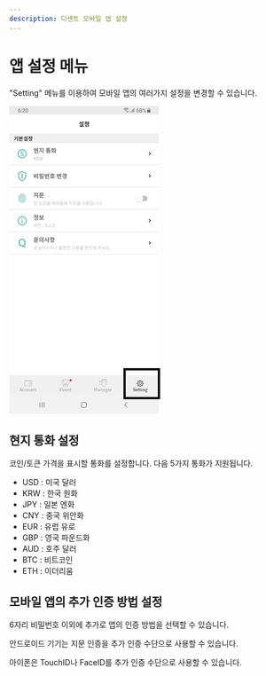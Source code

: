 ```yaml
---
description: 디센트 모바일 앱 설정
---
```


# 앱 설정 메뉴

"Setting" 메뉴를 이용하여 모바일 앱의 여러가지 설정을 변경할 수 있습니다.

<div align="left">

<img src="../../.gitbook/assets/image (6).png" alt="">

</div>

## 현지 통화 설정 <a href="#currency" id="currency"></a>

​코인/토큰 가격을 표시할 통화를 설정합니다. 다음 5가지 통화가 지원됩니다.

* USD : 미국 달러
* KRW : 한국 원화
* JPY : 일본 엔화
* CNY : 중국 위안화
* EUR : 유럽 유로
* GBP : 영국 파운드화
* AUD : 호주 달러
* BTC : 비트코인
* ETH : 이더리움

## 모바일 앱의 추가 인증 방법 설정 <a href="#auth-method" id="auth-method"></a>

6자리 비밀번호 이외에 추가로 앱의 인증 방법을 선택할 수 있습니다.

안드로이드 기기는 지문 인증을 추가 인증 수단으로 사용할 수 있습니다.

아이폰은 TouchID나 FaceID를 추가 인증 수단으로 사용할 수 있습니다.
